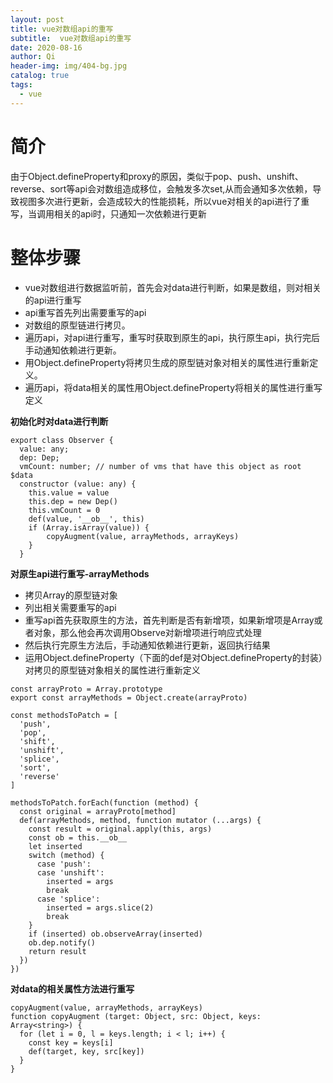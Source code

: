 ```yaml
---
layout: post
title: vue对数组api的重写
subtitle:  vue对数组api的重写
date: 2020-08-16
author: Qi
header-img: img/404-bg.jpg
catalog: true
tags:
  - vue
---
```

# 简介
由于Object.defineProperty和proxy的原因，类似于pop、push、unshift、reverse、sort等api会对数组造成移位，会触发多次set,从而会通知多次依赖，导致视图多次进行更新，会造成较大的性能损耗，所以vue对相关的api进行了重写，当调用相关的api时，只通知一次依赖进行更新

# 整体步骤
- vue对数组进行数据监听前，首先会对data进行判断，如果是数组，则对相关的api进行重写
- api重写首先列出需要重写的api
- 对数组的原型链进行拷贝。
- 遍历api，对api进行重写，重写时获取到原生的api，执行原生api，执行完后手动通知依赖进行更新。
- 用Object.defineProperty将拷贝生成的原型链对象对相关的属性进行重新定义。
- 遍历api，将data相关的属性用Object.defineProperty将相关的属性进行重写定义

**初始化时对data进行判断**

```
export class Observer {
  value: any;
  dep: Dep;
  vmCount: number; // number of vms that have this object as root $data
  constructor (value: any) {
    this.value = value
    this.dep = new Dep()
    this.vmCount = 0
    def(value, '__ob__', this)
    if (Array.isArray(value)) {
        copyAugment(value, arrayMethods, arrayKeys)
    }
  }
```

**对原生api进行重写-arrayMethods**

- 拷贝Array的原型链对象
- 列出相关需要重写的api
- 重写api首先获取原生的方法，首先判断是否有新增项，如果新增项是Array或者对象，那么他会再次调用Observe对新增项进行响应式处理
- 然后执行完原生方法后，手动通知依赖进行更新，返回执行结果
- 运用Object.defineProperty（下面的def是对Object.defineProperty的封装）对拷贝的原型链对象相关的属性进行重新定义
```
const arrayProto = Array.prototype
export const arrayMethods = Object.create(arrayProto)

const methodsToPatch = [
  'push',
  'pop',
  'shift',
  'unshift',
  'splice',
  'sort',
  'reverse'
]

methodsToPatch.forEach(function (method) {
  const original = arrayProto[method]
  def(arrayMethods, method, function mutator (...args) {
    const result = original.apply(this, args)
    const ob = this.__ob__
    let inserted
    switch (method) {
      case 'push':
      case 'unshift':
        inserted = args
        break
      case 'splice':
        inserted = args.slice(2)
        break
    }
    if (inserted) ob.observeArray(inserted)
    ob.dep.notify()
    return result
  })
})

```

**对data的相关属性方法进行重写**

```
copyAugment(value, arrayMethods, arrayKeys)
function copyAugment (target: Object, src: Object, keys: Array<string>) {
  for (let i = 0, l = keys.length; i < l; i++) {
    const key = keys[i]
    def(target, key, src[key])
  }
}
```
